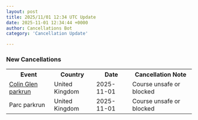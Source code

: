 ```yaml
---
layout: post
title: 2025/11/01 12:34 UTC Update
date: 2025-11-01 12:34:44 +0000
author: Cancellations Bot
category: 'Cancellation Update'

---
```


<h3>New Cancellations</h3>
<div class='hscrollable'>
<table style='width: 100%'>
    <tr>
        <th>Event</th>
        <th>Country</th>
        <th>Date</th>
        <th>Cancellation Note</th>
    </tr>
    <tr>
        <td><a href="https://www.parkrun.org.uk/colinglen">Colin Glen parkrun</a></td>
        <td>United Kingdom</td>
        <td>2025-11-01</td>
        <td>Course unsafe or blocked</td>
    </tr>
    <tr>
        <td>Parc parkrun</td>
        <td>United Kingdom</td>
        <td>2025-11-01</td>
        <td>Course unsafe or blocked</td>
    </tr>
</table>
</div>
